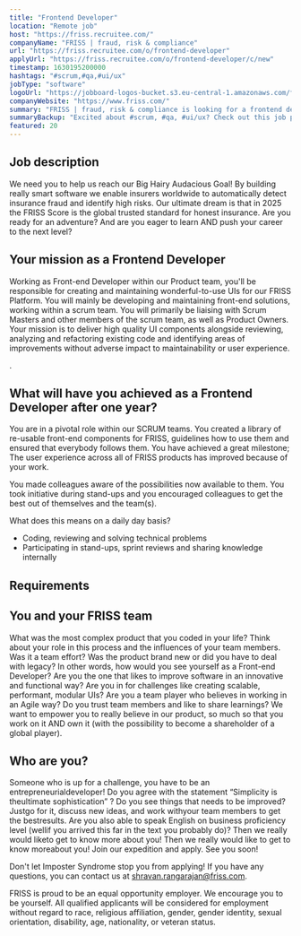```yaml
---
title: "Frontend Developer"
location: "Remote job"
host: "https://friss.recruitee.com/"
companyName: "FRISS | fraud, risk & compliance"
url: "https://friss.recruitee.com/o/frontend-developer"
applyUrl: "https://friss.recruitee.com/o/frontend-developer/c/new"
timestamp: 1630195200000
hashtags: "#scrum,#qa,#ui/ux"
jobType: "software"
logoUrl: "https://jobboard-logos-bucket.s3.eu-central-1.amazonaws.com/friss-fraud-risk-compliance"
companyWebsite: "https://www.friss.com/"
summary: "FRISS | fraud, risk & compliance is looking for a frontend developer that has the user experience across all of FRISS products has improved because of your work."
summaryBackup: "Excited about #scrum, #qa, #ui/ux? Check out this job post!"
featured: 20
---
```


## Job description

We need you to help us reach our Big Hairy Audacious Goal! By building really smart software we enable insurers worldwide to automatically detect insurance fraud and identify high risks. Our ultimate dream is that in 2025 the FRISS Score is the global trusted standard for honest insurance. Are you ready for an adventure? And are you eager to learn AND push your career to the next level?

## Your mission as a Frontend Developer

Working as Front-end Developer within our Product team, you'll be responsible for creating and maintaining wonderful-to-use UIs for our FRISS Platform. You will mainly be developing and maintaining front-end solutions, working within a scrum team. You will primarily be liaising with Scrum Masters and other members of the scrum team, as well as Product Owners. Your mission is to deliver high quality UI components alongside reviewing, analyzing and refactoring existing code and identifying areas of improvements without adverse impact to maintainability or user experience.

.

## What will have you achieved as a Frontend Developer after one year?

You are in a pivotal role within our SCRUM teams. You created a library of re-usable front-end components for FRISS, guidelines how to use them and ensured that everybody follows them. You have achieved a great milestone; The user experience across all of FRISS products has improved because of your work.

You made colleagues aware of the possibilities now available to them. You took initiative during stand-ups and you encouraged colleagues to get the best out of themselves and the team(s).

What does this means on a daily day basis?

*   Coding, reviewing and solving technical problems
*   Participating in stand-ups, sprint reviews and sharing knowledge internally

## Requirements

## You and your FRISS team

What was the most complex product that you coded in your life? Think about your role in this process and the influences of your team members. Was it a team effort? Was the product brand new or did you have to deal with legacy? In other words, how would you see yourself as a Front-end Developer? Are you the one that likes to improve software in an innovative and functional way? Are you in for challenges like creating scalable, performant, modular UIs? Are you a team player who believes in working in an Agile way? Do you trust team members and like to share learnings? We want to empower you to really believe in our product, so much so that you work on it AND own it (with the possibility to become a shareholder of a global player).

## Who are you?

Someone who is up for a challenge, you have to be an entrepreneurialdeveloper! Do you agree with the statement “Simplicity is theultimate sophistication” ? Do you see things that needs to be improved? Justgo for it, discuss new ideas, and work withyour team members to get the bestresults. Are you also able to speak English on business proficiency level (wellif you arrived this far in the text you probably do)? Then we really would liketo get to know more about you! Then we really would like to get to know moreabout you! Join our expedition and apply. See you soon!

Don't let Imposter Syndrome stop you from applying! If you have any questions, you can contact us at [shravan.rangarajan@friss.com](mailto:shravan.rangarajan@friss.com).

FRISS is proud to be an equal opportunity employer. We encourage you to be yourself. All qualified applicants will be considered for employment without regard to race, religious affiliation, gender, gender identity, sexual orientation, disability, age, nationality, or veteran status.
